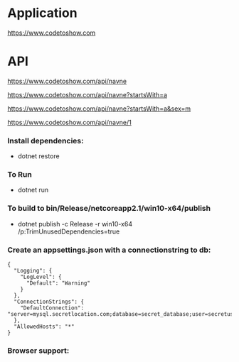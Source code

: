 # Application
https://www.codetoshow.com

# API

https://www.codetoshow.com/api/navne

https://www.codetoshow.com/api/navne?startsWith=a

https://www.codetoshow.com/api/navne?startsWith=a&sex=m

https://www.codetoshow.com/api/navne/1


### Install dependencies:
- dotnet restore

### To Run
- dotnet run

### To build to bin/Release/netcoreapp2.1/win10-x64/publish
- dotnet publish -c Release -r win10-x64 /p:TrimUnusedDependencies=true

### Create an appsettings.json with a connectionstring to db:

```
{
  "Logging": {
    "LogLevel": {
      "Default": "Warning"
    }
  },
  "ConnectionStrings": {
    "DefaultConnection": "server=mysql.secretlocation.com;database=secret_database;user=secretuser;pwd=totallysecret;"
  },
  "AllowedHosts": "*"
}
```

 ### Browser support:


